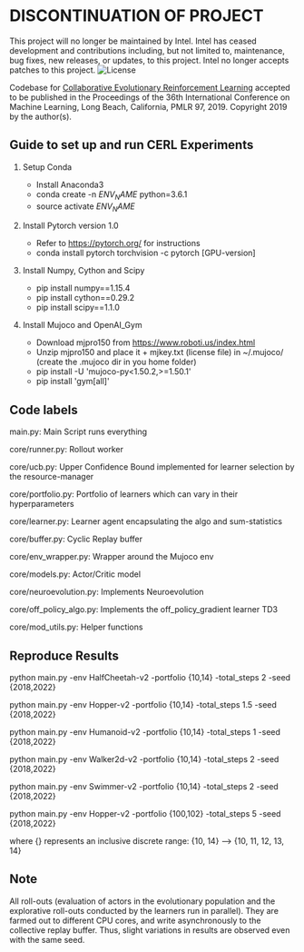 # DISCONTINUATION OF PROJECT #
This project will no longer be maintained by Intel.
Intel has ceased development and contributions including, but not limited to, maintenance, bug fixes, new releases, or updates, to this project.
Intel no longer accepts patches to this project.
![License](https://img.shields.io/badge/License-Apache%202.0-blue.svg)

Codebase for [Collaborative Evolutionary Reinforcement Learning](https://arxiv.org/pdf/1905.00976.pdf) accepted to be published in the Proceedings of the 36th International Conference on Machine Learning, Long Beach, California, PMLR 97, 2019. Copyright 2019 by the author(s).

## Guide to set up and run CERL Experiments


1. Setup Conda
    - Install Anaconda3
    - conda create -n $ENV_NAME$ python=3.6.1
    - source activate $ENV_NAME$

2. Install Pytorch version 1.0
    - Refer to https://pytorch.org/ for instructions
    - conda install pytorch torchvision -c pytorch [GPU-version]

3. Install Numpy, Cython and Scipy
    - pip install numpy==1.15.4
    - pip install cython==0.29.2
    - pip install scipy==1.1.0
    
4. Install Mujoco and OpenAI_Gym
    - Download mjpro150 from https://www.roboti.us/index.html
    - Unzip mjpro150 and place it + mjkey.txt (license file) in ~/.mujoco/ (create the .mujoco dir in you home folder)
    - pip install -U 'mujoco-py<1.50.2,>=1.50.1'
    - pip install 'gym[all]'
    
## Code labels

main.py: Main Script runs everything

core/runner.py: Rollout worker

core/ucb.py: Upper Confidence Bound implemented for learner selection by the resource-manager

core/portfolio.py: Portfolio of learners which can vary in their hyperparameters

core/learner.py: Learner agent encapsulating the algo and sum-statistics

core/buffer.py: Cyclic Replay buffer

core/env_wrapper.py: Wrapper around the Mujoco env

core/models.py: Actor/Critic model

core/neuroevolution.py: Implements Neuroevolution

core/off_policy_algo.py: Implements the off_policy_gradient learner TD3

core/mod_utils.py: Helper functions

## Reproduce Results

python main.py -env HalfCheetah-v2 -portfolio {10,14} -total_steps 2 -seed {2018,2022}

python main.py -env Hopper-v2 -portfolio {10,14} -total_steps 1.5 -seed {2018,2022}

python main.py -env Humanoid-v2 -portfolio {10,14} -total_steps 1 -seed {2018,2022}

python main.py -env Walker2d-v2 -portfolio {10,14} -total_steps 2 -seed {2018,2022}

python main.py -env Swimmer-v2 -portfolio {10,14} -total_steps 2 -seed {2018,2022}

python main.py -env Hopper-v2 -portfolio {100,102} -total_steps 5 -seed {2018,2022}

where {} represents an inclusive discrete range: {10, 14} --> {10, 11, 12, 13, 14}


## Note
All roll-outs (evaluation of actors in the evolutionary population and the explorative roll-outs 
conducted by the learners run in parallel). They are farmed out to different CPU cores, 
and write asynchronously to the collective replay buffer. Thus, slight variations in results 
are observed even with the same seed. 
